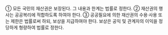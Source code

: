 ① 모든 국민의 재산권은 보장된다. 그 내용과 한계는 법률로 정한다.
② 재산권의 행사는 공공복리에 적합하도록 하여야 한다.
③ 공공필요에 의한 재산권의 수용·사용 또는 제한은 법률로써 하되, 보상을 지급하여야 한다. 보상은 공익 및 관계자의 이익을 정당하게 형량하여 법률로 정한다.
